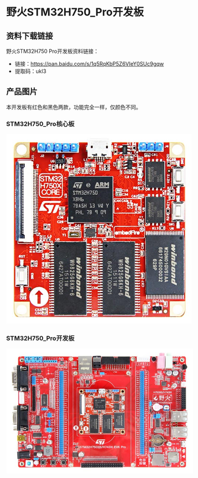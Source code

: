 [](野火STM32H750_Pro开发板)

# 野火STM32H750_Pro开发板

## 资料下载链接
野火STM32H750 Pro开发板资料链接：
* 链接：<https://pan.baidu.com/s/1q5RqKbP5Z6VIeY0SUc9gqw> 
* 提取码：ukl3 

## 产品图片
本开发板有红色和黑色两款，功能完全一样，仅颜色不同。

### STM32H750_Pro核心板
![STM32H750_Pro核心板](../images/stm32/stm32h750_pro/stm32h750_b1.jpg)

### STM32H750_Pro开发板
![STM32H750_Pro开发板](../images/stm32/stm32h750_pro/stm32h750_pro.jpg)